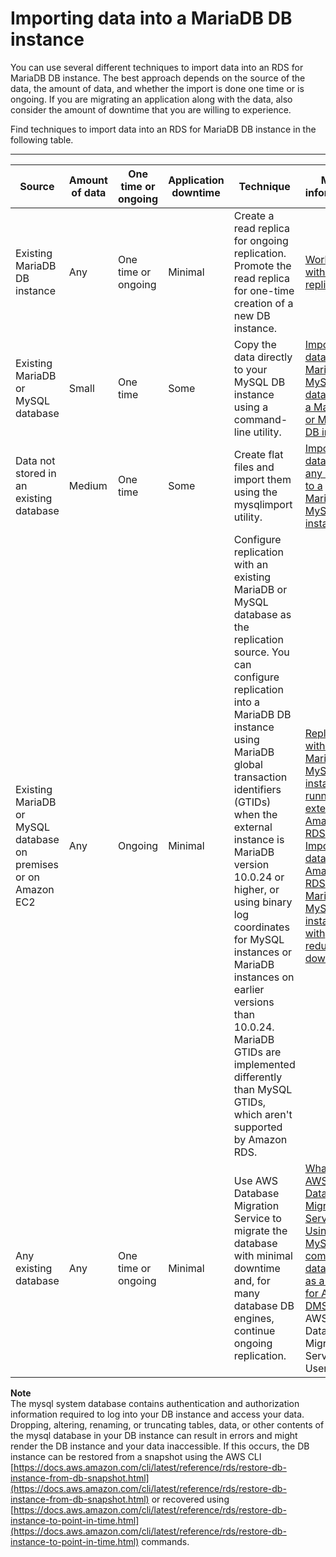# Importing data into a MariaDB DB instance<a name="MariaDB.Procedural.Importing"></a>

You can use several different techniques to import data into an RDS for MariaDB DB instance\. The best approach depends on the source of the data, the amount of data, and whether the import is done one time or is ongoing\. If you are migrating an application along with the data, also consider the amount of downtime that you are willing to experience\.

Find techniques to import data into an RDS for MariaDB DB instance in the following table\.


****  

| Source | Amount of data | One time or ongoing | Application downtime | Technique | More information | 
| --- | --- | --- | --- | --- | --- | 
| Existing MariaDB DB instance | Any | One time or ongoing | Minimal | Create a read replica for ongoing replication\. Promote the read replica for one\-time creation of a new DB instance\. | [Working with read replicas](USER_ReadRepl.md) | 
| Existing MariaDB or MySQL database | Small | One time | Some | Copy the data directly to your MySQL DB instance using a command\-line utility\. | [Importing data from a MariaDB or MySQL database to a MariaDB or MySQL DB instance](MySQL.Procedural.Importing.SmallExistingMariaDB.md) | 
| Data not stored in an existing database | Medium | One time | Some | Create flat files and import them using the mysqlimport utility\. | [Importing data from any source to a MariaDB or MySQL DB instance](MySQL.Procedural.Importing.AnySourceMariaDB.md) | 
| Existing MariaDB or MySQL database on premises or on Amazon EC2 | Any | Ongoing | Minimal |  Configure replication with an existing MariaDB or MySQL database as the replication source\. You can configure replication into a MariaDB DB instance using MariaDB global transaction identifiers \(GTIDs\) when the external instance is MariaDB version 10\.0\.24 or higher, or using binary log coordinates for MySQL instances or MariaDB instances on earlier versions than 10\.0\.24\. MariaDB GTIDs are implemented differently than MySQL GTIDs, which aren't supported by Amazon RDS\.  |  [Replication with a MariaDB or MySQL instance running external to Amazon RDS](MySQL.Procedural.Importing.External.ReplMariaDB.md) [Importing data to an Amazon RDS MariaDB or MySQL DB instance with reduced downtime](MySQL.Procedural.Importing.NonRDSReplMariaDB.md)  | 
| Any existing database | Any | One time or ongoing | Minimal | Use AWS Database Migration Service to migrate the database with minimal downtime and, for many database DB engines, continue ongoing replication\. | [What is AWS Database Migration Service](https://docs.aws.amazon.com/dms/latest/userguide/Welcome.html) and [Using a MySQL\-compatible database as a target for AWS DMS](https://docs.aws.amazon.com/dms/latest/userguide/CHAP_Target.MySQL.html) in the AWS Database Migration Service User Guide | 

**Note**  
The mysql system database contains authentication and authorization information required to log into your DB instance and access your data\. Dropping, altering, renaming, or truncating tables, data, or other contents of the mysql database in your DB instance can result in errors and might render the DB instance and your data inaccessible\. If this occurs, the DB instance can be restored from a snapshot using the AWS CLI [https://docs.aws.amazon.com/cli/latest/reference/rds/restore-db-instance-from-db-snapshot.html](https://docs.aws.amazon.com/cli/latest/reference/rds/restore-db-instance-from-db-snapshot.html) or recovered using [https://docs.aws.amazon.com/cli/latest/reference/rds/restore-db-instance-to-point-in-time.html](https://docs.aws.amazon.com/cli/latest/reference/rds/restore-db-instance-to-point-in-time.html) commands\. 